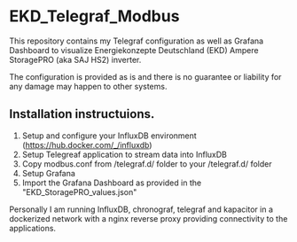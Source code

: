 # EKD_Telegraf_Modbus
This repository contains my Telegraf configuration as well as Grafana Dashboard to visualize Energiekonzepte Deutschland (EKD) Ampere StoragePRO (aka SAJ HS2) inverter.

The configuration is provided as is and there is no guarantee or liability for any damage may happen to other systems.

## Installation instructuions.
1. Setup and configure your InfluxDB environment (https://hub.docker.com/_/influxdb)
2. Setup Telegreaf application to stream data into InfluxDB
3. Copy modbus.conf from /telegraf.d/ folder to your /telegraf.d/ folder
4. Setup Grafana
5. Import the Grafana Dashboard as provided in the "EKD_StoragePRO_values.json"

Personally I am running InfluxDB, chronograf, telegraf and kapacitor in a dockerized network with a nginx reverse proxy providing connectivity to the applications.
